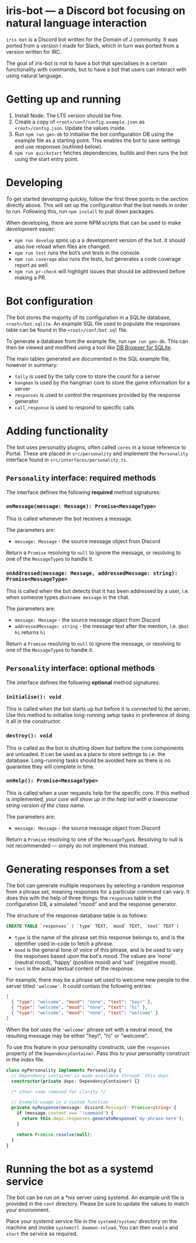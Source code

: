 # iris-bot — a Discord bot focusing on natural language interaction

`iris-bot` is a Discord bot written for the Domain of J community. It was ported from a version I made for Slack, which in turn was ported from a version written for IRC.

The goal of iris-bot is not to have a bot that specialises in a certain functionality with commands, but to have a bot that users can interact with using natural language.

# Getting up and running

1. Install Node. The LTS version should be fine.
1. Create a copy of `<root>/conf/config.example.json` as `<root>/config.json`. Update the values inside.
1. Run `npm run gen-db` to initialise the bot configuration DB using the example file as a starting point. This enables the bot to save settings and use responses (outlined below).
1. `npm run quickstart` fetches dependencies, builds and then runs the bot using the start entry point.

# Developing

To get started developing quickly, follow the first three points in the section directly above. This will set up the configuration that the bot needs in order to run. Following this, run `npm install` to pull down packages.

When developing, there are some NPM scripts that can be used to make development easier:

- `npm run develop` spins up a a development version of the bot. It should also live reload when files are changed.
- `npm run test` runs the bot’s unit tests in the console.
- `npm run coverage` also runs the tests, but generates a code coverage report as well.
- `npm run pr-check` will highlight issues that should be addressed before making a PR.

# Bot configuration

The bot stores the majority of its configuration in a SQLite database, `<root>/bot.sqlite`. An example SQL file used to populate the responses table can be found in the `<root>/conf/bot.sql` file.

To generate a database from the example file, run `npm run gen-db`. This can then be viewed and modified using a tool like [DB Browser for SQLite](https://sqlitebrowser.org/).

The main tables generated are documented in the SQL example file, however in summary:

- `tally` is used by the tally core to store the count for a server
- `hangman` is used by the hangman core to store the game information for a server
- `responses` is used to control the responses provided by the response generator
- `call_response` is used to respond to specific calls

# Adding functionality

The bot uses personality plugins, often called `cores` in a loose reference to Portal. These are placed in `src/personality` and implement the `Personality` interface found in `src/interfaces/personality.ts`.

## `Personality` interface: required methods

The interface defines the following **required** method signatures:

### `onMessage(message: Message): Promise<MessageType>`

This is called whenever the bot receives a message.

The parameters are:

- `message: Message` - the source message object from Discord

Return a `Promise` resolving to `null` to ignore the message, or resolving to one of the `MessageType`s to handle it.

### `onAddressed(message: Message, addressedMessage: string): Promise<MessageType>`

This is called when the bot detects that it has been addressed by a user, i.e. when someone types `@botname message` in the chat.

The parameters are:

- `message: Message` - the source message object from Discord
- `addressedMessage: string` - the message text after the mention, i.e. `@bot hi` returns `hi`

Return a `Promise` resolving to `null` to ignore the message, or resolving to one of the `MessageType`s to handle it.

## `Personality` interface: optional methods

The interface defines the following **optional** method signatures:

### `initialise(): void`

This is called when the bot starts up but before it is connected to the server. Use this method to initialise long-running setup tasks in preference of doing it all in the constructor.

### `destroy(): void`

This is called as the bot is shutting down but before the core components are unloaded. It can be used as a place to store settings to i.e. the database. Long-running tasks should be avoided here as there is no guarantee they will complete in time.

### `onHelp(): Promise<MessageType>`

This is called when a user requests help for the specific core. If this method is implemented, _your core will show up in the help list with a lowercase string version of the class name_.

The parameters are:

- `message: Message` - the source message object from Discord

Return a `Promise` resolving to one of the `MessageType`s. Resolving to null is not recommended — simply do not implement this instead.

# Generating responses from a set

The bot can generate multiple responses by selecting a random response from a phrase set, meaning responses for a particular command can vary. It does this with the help of three things: the `responses` table in the configuration DB, a simulated “mood” and and the response generator.

The structure of the response database table is as follows:

```sql
CREATE TABLE `responses` ( `type` TEXT, `mood` TEXT, `text` TEXT )
```

- `type` is the name of the phrase set this response belongs to, and is the identifier used in-code to fetch a phrase.
- `mood` is the general tone of voice of this phrase, and is be used to vary the responses based upon the bot's mood. The values are 'none' (neutral mood), 'happy' (positive mood) and 'sad' (negative mood).
- `text` is the actual textual content of the response.

For example, there may be a phrase set used to welcome new people to the server titled `'welcome'`. It could contain the following entries:

```json
[
  { "type": "welcome", "mood": "none", "text": "hey!" },
  { "type": "welcome", "mood": "none", "text": "hi" },
  { "type": "welcome", "mood": "none", "text": "welcome" }
]
```

When the bot uses the `'welcome'` phrase set with a neutral mood, the resulting message may be either "hey!", "hi" or "welcome".

To use this feature in your personality constructs, use the `responses` property of the `DependencyContainer`. Pass this to your personality construct in the index file.

```typescript
class myPersonality implements Personality {
  // Dependency container is made available through `this.deps`
  constructor(private deps: DependencyContainer) {}

  /* other code removed for clarity */

  // Example usage in a custom function
  private myResponse(message: discord.Message): Promise<string> {
    if (message.content === '!command') {
      return this.deps.responses.generateResponse('my-phrase-here');
    }

    return Promise.resolve(null);
  }
}
```

# Running the bot as a systemd service

The bot can be run on a \*nix server using systemd. An example unit file is provided in the `conf` directory. Please be sure to update the values to match your environment.

Place your systemd service file in the `systemd/system/` directory on the machine and invoke `systemctl daemon-reload`. You can then `enable` and `start` the service as required.
